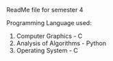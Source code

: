ReadMe file for semester 4

Programming Language used:
1) Computer Graphics - C
2) Analysis of Algorithms - Python
3) Operating System - C
